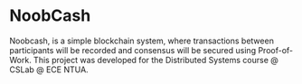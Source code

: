 # NoobCash
Noobcash, is a simple blockchain system, where transactions between participants will be recorded and consensus will be secured using Proof-of-Work. This project was developed for the Distributed Systems course @ CSLab @ ECE NTUA.


